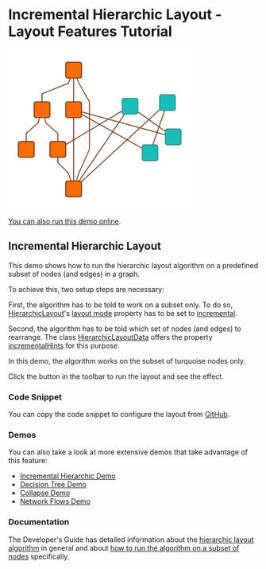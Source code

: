 # Incremental Hierarchic Layout - Layout Features Tutorial

<img src="../../resources/image/tutorial4-hierarchic-incremental.png" alt="demo-thumbnail" height="320"/>

[You can also run this demo online](https://live.yworks.com/demos/04-tutorial-layout-features/hierarchic-incremental/index.html).

## Incremental Hierarchic Layout

This demo shows how to run the hierarchic layout algorithm on a predefined subset of nodes (and edges) in a graph.

To achieve this, two setup steps are necessary:

First, the algorithm has to be told to work on a subset only. To do so, [HierarchicLayout](https://docs.yworks.com/yfileshtml/#/api/HierarchicLayout)'s [layout mode](https://docs.yworks.com/yfileshtml/#/api/Hierarchic#layoutMode) property has to be set to [incremental](https://docs.yworks.com/yfileshtml/#/api/LayoutMode#INCREMENTAL).

Second, the algorithm has to be told which set of nodes (and edges) to rearrange. The class [HierarchicLayoutData](https://docs.yworks.com/yfileshtml/#/api/HierarchicLayoutData) offers the property [incrementalHints](https://docs.yworks.com/yfileshtml/#/api/HierarchicLayoutData#incrementalHints) for this purpose.

In this demo, the algorithm works on the subset of turquoise nodes only.

Click the button in the toolbar to run the layout and see the effect.

### Code Snippet

You can copy the code snippet to configure the layout from [GitHub](https://github.com/yWorks/yfiles-for-html-demos/blob/master/demos/04-tutorial-layout-features/hierarchic-incremental/HierarchicIncremental.ts).

### Demos

You can also take a look at more extensive demos that take advantage of this feature:

- [Incremental Hierarchic Demo](../../layout/incrementalhierarchic/index.html)
- [Decision Tree Demo](../../complete/decisiontree/index.html)
- [Collapse Demo](../../complete/collapse/index.html)
- [Network Flows Demo](../../analysis/networkflows/index.html)

### Documentation

The Developer's Guide has detailed information about the [hierarchic layout algorithm](https://docs.yworks.com/yfileshtml/#/dguide/hierarchical_layout) in general and about [how to run the algorithm on a subset of nodes](https://docs.yworks.com/yfileshtml/#/dguide/hierarchical_layout-incremental_layout) specifically.
